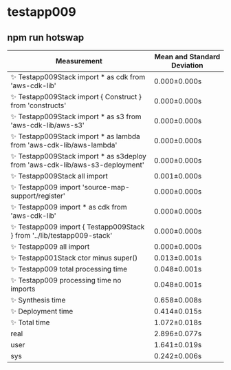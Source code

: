 # testapp009

## npm run hotswap


| Measurement | Mean and Standard Deviation |
| ----------- | --------------------------- |
| ✨  Testapp009Stack import * as cdk from 'aws-cdk-lib' | 0.000&pm;0.000s |
| ✨  Testapp009Stack import { Construct } from 'constructs' | 0.000&pm;0.000s |
| ✨  Testapp009Stack import * as s3 from 'aws-cdk-lib/aws-s3' | 0.000&pm;0.000s |
| ✨  Testapp009Stack import * as lambda from 'aws-cdk-lib/aws-lambda' | 0.000&pm;0.000s |
| ✨  Testapp009Stack import * as s3deploy from 'aws-cdk-lib/aws-s3-deployment' | 0.000&pm;0.000s |
| ✨  Testapp009Stack all import | 0.001&pm;0.000s |
| ✨  Testapp009 import 'source-map-support/register' | 0.000&pm;0.000s |
| ✨  Testapp009 import * as cdk from 'aws-cdk-lib' | 0.000&pm;0.000s |
| ✨  Testapp009 import { Testapp009Stack } from '../lib/testapp009-stack' | 0.000&pm;0.000s |
| ✨  Testapp009 all import | 0.000&pm;0.000s |
| ✨  Testapp001Stack ctor minus super() | 0.013&pm;0.001s |
| ✨  Testapp009 total processing time | 0.048&pm;0.001s |
| ✨  Testapp009 processing time no imports | 0.048&pm;0.001s |
| ✨  Synthesis time | 0.658&pm;0.008s |
| ✨  Deployment time | 0.414&pm;0.015s |
| ✨  Total time | 1.072&pm;0.018s |
| real | 2.896&pm;0.077s |
| user | 1.641&pm;0.019s |
| sys | 0.242&pm;0.006s |
